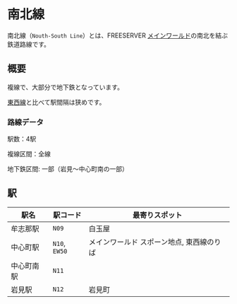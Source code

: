 # 南北線

南北線（`Nouth-South Line`）とは、FREESERVER [メインワールド](/world/main/)の南北を結ぶ鉄道路線です。

## 概要

複線で、大部分で地下鉄となっています。

[東西線](EW)と比べて駅間隔は狭めです。

### 路線データ

駅数：4駅

複線区間：全線

地下鉄区間: 一部（岩見～中心町南の一部）

## 駅

|駅名|駅コード|最寄りスポット|
|---|---|---|
|牟志那駅|`N09`|白玉屋|
|中心町駅|`N10`, `EW50`|メインワールド スポーン地点, 東西線のりば|
|中心町南駅|`N11`||
|岩見駅|`N12`|岩見町|
